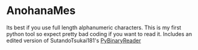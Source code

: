# AnohanaMes
Its best if you use full length alphanumeric characters.
This is my first python tool so expect pretty bad coding if you want to read it.
Includes an edited version of SutandoTsukai181's [PyBinaryReader](https://github.com/SutandoTsukai181/PyBinaryReader)
